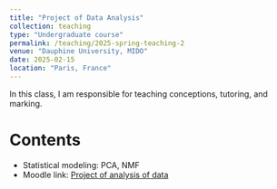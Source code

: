 ```yaml
---
title: "Project of Data Analysis"
collection: teaching
type: "Undergraduate course"
permalink: /teaching/2025-spring-teaching-2
venue: "Dauphine University, MIDO"
date: 2025-02-15
location: "Paris, France"
---
```


In this class, I am responsible for teaching conceptions, tutoring, and marking.

Contents
======
* Statistical modeling: PCA, NMF 
* Moodle link: [Project of analysis of data](https://moodle.psl.eu/enrol/index.php?id=31768)

